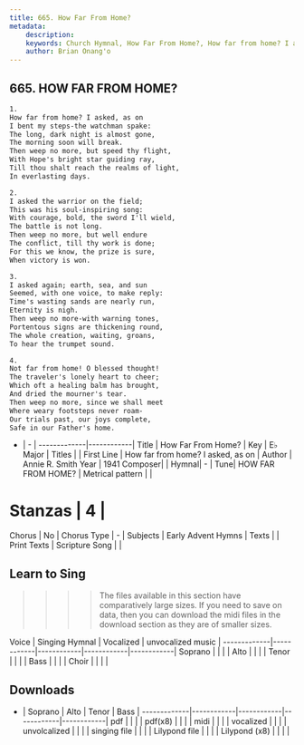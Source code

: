 ```yaml
---
title: 665. How Far From Home?
metadata:
    description: 
    keywords: Church Hymnal, How Far From Home?, How far from home? I asked, as on  , 
    author: Brian Onang'o
---
```



## 665. HOW FAR FROM HOME?

```txt
1.
How far from home? I asked, as on
I bent my steps-the watchman spake:
The long, dark night is almost gone,
The morning soon will break.
Then weep no more, but speed thy flight,
With Hope's bright star guiding ray,
Till thou shalt reach the realms of light,
In everlasting days.

2.
I asked the warrior on the field;
This was his soul-inspiring song:
With courage, bold, the sword I'll wield,
The battle is not long.
Then weep no more, but well endure
The conflict, till thy work is done;
For this we know, the prize is sure,
When victory is won.

3.
I asked again; earth, sea, and sun
Seemed, with one voice, to make reply:
Time's wasting sands are nearly run,
Eternity is nigh.
Then weep no more-with warning tones,
Portentous signs are thickening round,
The whole creation, waiting, groans,
To hear the trumpet sound.

4.
Not far from home! O blessed thought!
The traveler's lonely heart to cheer;
Which oft a healing balm has brought,
And dried the mourner's tear.
Then weep no more, since we shall meet
Where weary footsteps never roam-
Our trials past, our joys complete,
Safe in our Father's home.
```

- |   -  |
-------------|------------|
Title | How Far From Home? |
Key | E♭ Major |
Titles |  |
First Line | How far from home? I asked, as on   |
Author | Annie R. Smith
Year | 1941
Composer|  |
Hymnal|  - |
Tune| HOW FAR FROM HOME? |
Metrical pattern | |
# Stanzas | 4 |
Chorus | No |
Chorus Type | - |
Subjects | Early Advent Hymns |
Texts |  |
Print Texts | 
Scripture Song |  |
  
## Learn to Sing

>>>> The files available in this section have comparatively large sizes. If you need to save on data, then you can download the midi files in the download section as they are of smaller sizes.

Voice |  Singing Hymnal | Vocalized | unvocalized music |
-------------|------------|------------|------------|------------|
Soprano | | | |
Alto | | | |
Tenor | | | |
Bass | | | |
Choir | | | |

## Downloads

- |  Soprano | Alto | Tenor | Bass |
-------------|------------|------------|------------|------------|
pdf | | | |
pdf(x8) | | | |
midi | | | |
vocalized | | | |
unvolcalized | | | |
singing file | | | |
Lilypond file | | | |
Lilypond (x8) | | | |
  